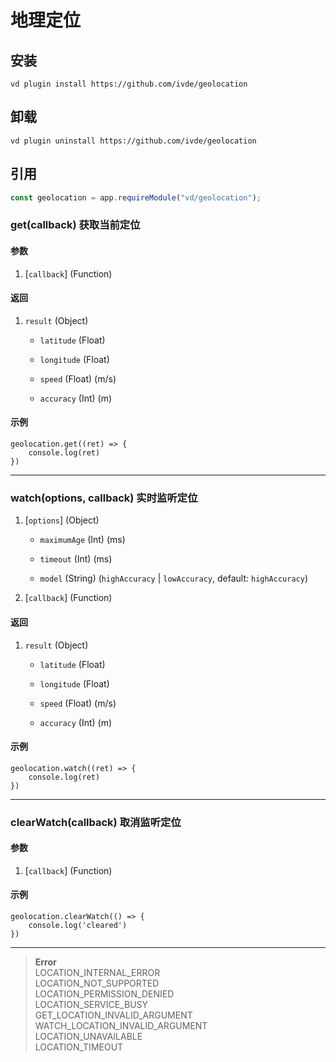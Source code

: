 # 地理定位

## 安装

```shell script
vd plugin install https://github.com/ivde/geolocation
```

## 卸载

```shell script
vd plugin uninstall https://github.com/ivde/geolocation
```

## 引用

```js
const geolocation = app.requireModule("vd/geolocation");
```

### get(callback) 获取当前定位

#### 参数

1.  [`callback`] (Function)

#### 返回

1.  `result` (Object)
    *   `latitude` (Float)

    *   `longitude` (Float)

    *   `speed` (Float) (m/s)

    *   `accuracy` (Int) (m)

#### 示例

```
geolocation.get((ret) => {
    console.log(ret)
})
```

* * *

### watch(options, callback) 实时监听定位

1.  [`options`] (Object)
    *   `maximumAge` (Int) (ms)

    *   `timeout` (Int) (ms)

    *   `model` (String) (`highAccuracy` | `lowAccuracy`, default: `highAccuracy`)

2.  [`callback`] (Function)

#### 返回

1.  `result` (Object)
    *   `latitude` (Float)

    *   `longitude` (Float)

    *   `speed` (Float) (m/s)

    *   `accuracy` (Int) (m)

#### 示例

```
geolocation.watch((ret) => {
    console.log(ret)
})
```

* * *

### clearWatch(callback) 取消监听定位

#### 参数

1.  [`callback`] (Function)

#### 示例

```
geolocation.clearWatch(() => {
    console.log('cleared')
})
```

* * *

> **Error**<br/>
> LOCATION_INTERNAL_ERROR<br/>
> LOCATION_NOT_SUPPORTED<br/>
> LOCATION_PERMISSION_DENIED<br/>
> LOCATION_SERVICE_BUSY<br/>
> GET_LOCATION_INVALID_ARGUMENT<br/>
> WATCH_LOCATION_INVALID_ARGUMENT<br/>
> LOCATION_UNAVAILABLE<br/>
> LOCATION_TIMEOUT
